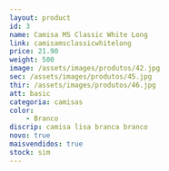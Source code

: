 ```yaml
---
layout: product
id: 3
name: Camisa MS Classic White Long
link: camisamsclassicwhitelong
price: 21.90
weight: 500
image: /assets/images/produtos/42.jpg
sec: /assets/images/produtos/45.jpg
thir: /assets/images/produtos/46.jpg
att: basic
categoria: camisas
color:
    - Branco
discrip: camisa lisa branca branco 
novo: true
maisvendidos: true
stock: sim
---
```

